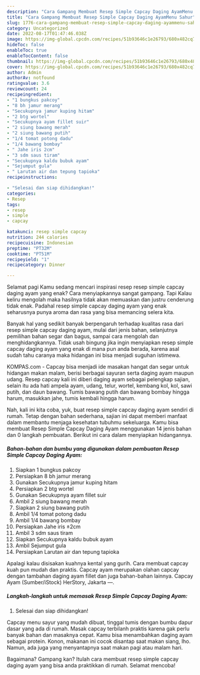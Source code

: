 ```yaml
---
description: "Cara Gampang Membuat Resep Simple Capcay Daging AyamMenu Sahur"
title: "Cara Gampang Membuat Resep Simple Capcay Daging AyamMenu Sahur"
slug: 1776-cara-gampang-membuat-resep-simple-capcay-daging-ayammenu-sahur
category: Uncategorized
date: 2022-08-17T01:47:46.038Z
image: https://img-global.cpcdn.com/recipes/51b93646c1e26793/680x482cq70/resep-simple-capcay-daging-ayam-foto-resep-utama.jpg
hideToc: false
enableToc: true
enableTocContent: false
thumbnail: https://img-global.cpcdn.com/recipes/51b93646c1e26793/680x482cq70/resep-simple-capcay-daging-ayam-foto-resep-utama.jpg
cover: https://img-global.cpcdn.com/recipes/51b93646c1e26793/680x482cq70/resep-simple-capcay-daging-ayam-foto-resep-utama.jpg
author: Admin
authorAv: notfound
ratingvalue: 3.6
reviewcount: 24
recipeingredient:
- "1 bungkus pakcoy"
- "8 bh jamur merang"
- "Secukupnya jamur kuping hitam"
- "2 btg wortel"
- "Secukupnya ayam fillet suir"
- "2 siung bawang merah"
- "2 siung bawang putih"
- "1/4 tomat potong dadu"
- "1/4 bawang bombay"
- " Jahe iris 2cm"
- "3 sdm saus tiram"
- "Secukupnya kaldu bubuk ayam"
- "Sejumput gula"
- " Larutan air dan tepung tapioka"
recipeinstructions:

- "Selesai dan siap dihidangkan!"
categories:
- Resep
tags:
- resep
- simple
- capcay

katakunci: resep simple capcay 
nutrition: 244 calories
recipecuisine: Indonesian
preptime: "PT32M"
cooktime: "PT51M"
recipeyield: "1"
recipecategory: Dinner

---
```



Selamat pagi Kamu sedang mencari inspirasi resep resep simple capcay daging ayam yang enak? Cara menyiapkannya sangat gampang. Tapi Kalau keliru mengolah maka hasilnya tidak akan memuaskan dan justru cenderung tidak enak. Padahal resep simple capcay daging ayam yang enak seharusnya punya aroma dan rasa yang bisa memancing selera kita.


Banyak hal yang sedikit banyak berpengaruh terhadap kualitas rasa dari resep simple capcay daging ayam, mulai dari jenis bahan, selanjutnya pemilihan bahan segar dan bagus, sampai cara mengolah dan menghidangkannya. Tidak usah bingung jika ingin menyiapkan resep simple capcay daging ayam yang enak di mana pun anda berada, karena asal sudah tahu caranya maka hidangan ini bisa menjadi suguhan istimewa.

KOMPAS.com - Capcay bisa menjadi ide masakan hangat dan segar untuk hidangan makan malam, berisi berbagai sayuran serta daging ayam maupun udang. Resep capcay kali ini diberi daging ayam sebagai pelengkap sajian, selain itu ada hati ampela ayam, udang, telur, wortel, kembang kol, kol, sawi putih, dan daun bawang. Tumis bawang putih dan bawang bombay hingga harum, masukkan jahe, tumis kembali hingga harum.


Nah, kali ini kita coba, yuk, buat resep simple capcay daging ayam sendiri di rumah. Tetap dengan bahan sederhana, sajian ini dapat memberi manfaat dalam membantu menjaga kesehatan tubuhmu sekeluarga. Kamu bisa membuat Resep Simple Capcay Daging Ayam menggunakan 14 jenis bahan dan 0 langkah pembuatan. Berikut ini cara dalam menyiapkan hidangannya.

<!--inarticleads1-->

##### Bahan-bahan dan bumbu yang digunakan dalam pembuatan Resep Simple Capcay Daging Ayam:

1. Siapkan 1 bungkus pakcoy
1. Persiapkan 8 bh jamur merang
1. Gunakan Secukupnya jamur kuping hitam
1. Persiapkan 2 btg wortel
1. Gunakan Secukupnya ayam fillet suir
1. Ambil 2 siung bawang merah
1. Siapkan 2 siung bawang putih
1. Ambil 1/4 tomat potong dadu
1. Ambil 1/4 bawang bombay
1. Persiapkan  Jahe iris ±2cm
1. Ambil 3 sdm saus tiram
1. Siapkan Secukupnya kaldu bubuk ayam
1. Ambil Sejumput gula
1. Persiapkan  Larutan air dan tepung tapioka


Apalagi kalau disisakan kuahnya kental yang gurih. Cara membuat capcay kuah pun mudah dan praktis. Capcay ayam merupakan olahan capcay dengan tambahan daging ayam fillet dan juga bahan-bahan lainnya. Capcay Ayam (Sumber/iStock) HerStory, Jakarta —. 

<!--inarticleads2-->

##### Langkah-langkah untuk memasak Resep Simple Capcay Daging Ayam:


1. Selesai dan siap dihidangkan!

Capcay menu sayur yang mudah dibuat, tinggal tumis dengan bumbu dapur dasar yang ada di rumah. Masak capcay terbilanh praktis karena gak perlu banyak bahan dan masaknya cepat. Kamu bisa menambahkan daging ayam sebagai protein. Konon, makanan ini cocok disantap saat makan siang, lho. Namun, ada juga yang menyantapnya saat makan pagi atau malam hari. 

Bagaimana? Gampang kan? Itulah cara membuat resep simple capcay daging ayam yang bisa anda praktikkan di rumah. Selamat mencoba!
